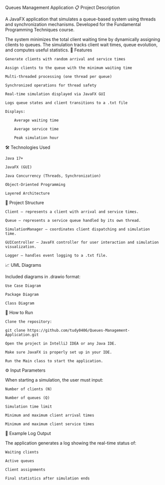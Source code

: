 Queues Management Application
📋 Project Description

A JavaFX application that simulates a queue-based system using threads and synchronization mechanisms.
Developed for the Fundamental Programming Techniques course.

The system minimizes the total client waiting time by dynamically assigning clients to queues.
The simulation tracks client wait times, queue evolution, and computes useful statistics.
🚀 Features

    Generate clients with random arrival and service times

    Assign clients to the queue with the minimum waiting time

    Multi-threaded processing (one thread per queue)

    Synchronized operations for thread safety

    Real-time simulation displayed via JavaFX GUI

    Logs queue states and client transitions to a .txt file

    Displays:

        Average waiting time

        Average service time

        Peak simulation hour

🛠️ Technologies Used

    Java 17+

    JavaFX (GUI)

    Java Concurrency (Threads, Synchronization)

    Object-Oriented Programming

    Layered Architecture

📂 Project Structure

    Client — represents a client with arrival and service times.

    Queue — represents a service queue handled by its own thread.

    SimulationManager — coordinates client dispatching and simulation time.

    GUIController — JavaFX controller for user interaction and simulation visualization.

    Logger — handles event logging to a .txt file.

📈 UML Diagrams

Included diagrams in .drawio format:

    Use Case Diagram

    Package Diagram

    Class Diagram

🧪 How to Run

    Clone the repository:

    git clone https://github.com/tudy0406/Queues-Management-Application.git

    Open the project in IntelliJ IDEA or any Java IDE.

    Make sure JavaFX is properly set up in your IDE.

    Run the Main class to start the application.

⚙️ Input Parameters

When starting a simulation, the user must input:

    Number of clients (N)

    Number of queues (Q)

    Simulation time limit

    Minimum and maximum client arrival times

    Minimum and maximum client service times

📜 Example Log Output

The application generates a log showing the real-time status of:

    Waiting clients

    Active queues

    Client assignments

    Final statistics after simulation ends
